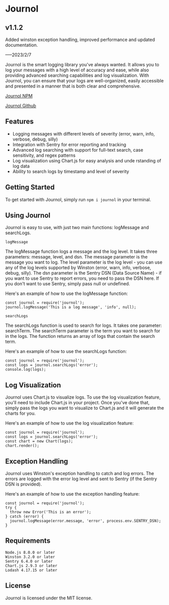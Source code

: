 # Journol

## v1.1.2

Added winston exception handling, improved performance and updated documentation.

–––2023/2/7

Journol is the smart logging library you've always wanted. It allows you to log your messages with a high level of accuracy and ease, while also providing advanced searching capabilities and log visualization. With Journol, you can ensure that your logs are well-organized, easily accessible and presented in a manner that is both clear and comprehensive.

[Journol NPM](https://www.npmjs.com/package/journol)

[Journol Github](https://github.com/tommypantss/journol)

## Features

- Logging messages with different levels of severity (error, warn, info, verbose, debug, silly)
- Integration with Sentry for error reporting and tracking
- Advanced log searching with support for full-text search, case sensitivity, and regex patterns
- Log visualization using Chart.js for easy analysis and unde
rstanding of log data
- Ability to search logs by timestamp and level of severity
## Getting Started

To get started with Journol, simply run `npm i journol` in your terminal.

## Using Journol

Journol is easy to use, with just two main functions: logMessage and searchLogs.

`logMessage`

The logMessage function logs a message and the log level. It takes three parameters: message, level, and dsn. The message parameter is the message you want to log. The level parameter is the log level - you can use any of the log levels supported by Winston (error, warn, info, verbose, debug, silly). The dsn parameter is the Sentry DSN (Data Source Name) - if you want to use Sentry to report errors, you need to pass the DSN here. If you don't want to use Sentry, simply pass null or undefined.

Here's an example of how to use the logMessage function:

```
const journol = require('journol');
journol.logMessage('This is a log message', 'info', null);
```

`searchLogs`

The searchLogs function is used to search for logs. It takes one parameter: searchTerm. The searchTerm parameter is the term you want to search for in the logs. The function returns an array of logs that contain the search term.

Here's an example of how to use the searchLogs function:

```
const journol = require('journol');
const logs = journol.searchLogs('error');
console.log(logs);
```

## Log Visualization

Journol uses Chart.js to visualize logs. To use the log visualization feature, you'll need to include Chart.js in your project. Once you've done that, simply pass the logs you want to visualize to Chart.js and it will generate the charts for you.

Here's an example of how to use the log visualization feature:

```
const journol = require('journol');
const logs = journol.searchLogs('error');
const chart = new Chart(logs);
chart.render();
```

## Exception Handling

Journol uses Winston's exception handling to catch and log errors. The errors are logged with the error log level and sent to Sentry (if the Sentry DSN is provided).

Here's an example of how to use the exception handling feature:

```
const journol = require('journol');
try {
  throw new Error('This is an error');
} catch (error) {
  journol.logMessage(error.message, 'error', process.env.SENTRY_DSN);
}
```



## Requirements

    Node.js 8.0.0 or later
    Winston 3.2.0 or later
    Sentry 6.4.0 or later
    Chart.js 2.9.3 or later
    Lodash 4.17.15 or later

## License

Journol is licensed under the MIT license.
